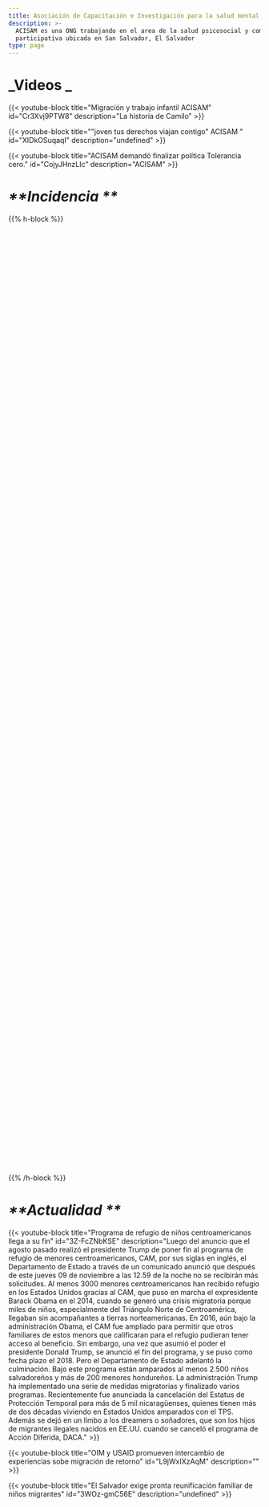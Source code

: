 ```yaml
---
title: Asociación de Capacitación e Investigación para la salud mental
description: >-
  ACISAM es una ONG trabajando en el area de la salud psicosocial y comunicación
  participativa ubicada en San Salvador, El Salvador
type: page
---
```

# **_Videos _**

{{< youtube-block title="Migración y trabajo infantil ACISAM" id="Cr3Xvj9PTW8" description="La historia de Camilo" >}}

{{< youtube-block title=""joven tus derechos viajan contigo" ACISAM " id="XIDkOSuqaqI" description="undefined" >}}

{{< youtube-block title="ACISAM demandó finalizar política Tolerancia cero." id="CojyJHnzLIc" description="ACISAM" >}}

# _**Incidencia **_

{{% h-block %}}<div data-configid="26988739/64753915" style="width:400px; height:300px;" class="issuuembed"></div> <script type="text/javascript" src="//e.issuu.com/embed.js" async="true"></script><div data-configid="26988739/64754228" style="width:400px; height:300px;" class="issuuembed"></div> <script type="text/javascript" src="//e.issuu.com/embed.js" async="true"></script><div data-configid="26988739/64753915" style="width:400px; height:300px;" class="issuuembed"></div> <script type="text/javascript" src="//e.issuu.com/embed.js" async="true"></script><div data-configid="26988739/64741336" style="width:525px; height:340px;" class="issuuembed"></div> <script type="text/javascript" src="//e.issuu.com/embed.js" async="true"></script><div data-configid="26988739/64741289" style="width:525px; height:340px;" class="issuuembed"></div> <script type="text/javascript" src="//e.issuu.com/embed.js" async="true"></script><div data-configid="26988739/64741606" style="width:400px; height:300px;" class="issuuembed"></div> <script type="text/javascript" src="//e.issuu.com/embed.js" async="true"></script>{{% /h-block %}}

# _**Actualidad **_

{{< youtube-block title="Programa de refugio de niños centroamericanos llega a su fin" id="3Z-FcZNbKSE" description="Luego del anuncio que el agosto pasado realizó el presidente Trump de poner fin al programa de refugio de menores centroamericanos, CAM, por sus siglas en inglés, el Departamento de Estado a través de un comunicado anunció que después de este jueves 09 de noviembre a las 12.59 de la noche no se recibirán más solicitudes.  Al menos 3000 menores centroamericanos han recibido refugio en los Estados Unidos gracias al CAM, que puso en marcha el expresidente Barack Obama en el 2014, cuando se generó una crisis migratoria porque miles de niños, especialmente del Triángulo Norte de Centroamérica, llegaban sin acompañantes a tierras norteamericanas.  En 2016, aún bajo la administración Obama, el CAM fue ampliado para permitir que otros familiares de estos menors que calificaran para el refugio pudieran tener acceso al beneficio.  Sin embargo, una vez que asumió el poder el presidente Donald Trump, se anunció el fin del programa, y se puso como fecha plazo el 2018. Pero el Departamento de Estado adelantó la culminación.  Bajo este programa están amparados al menos 2.500 niños salvadoreños y más de 200 menores hondureños.  La administración Trump ha implementado una serie de medidas migratorias y finalizado varios programas. Recientemente fue anunciada la cancelación del Estatus de Protección Temporal para más de 5 mil nicaragüenses, quienes tienen más de dos décadas viviendo en Estados Unidos amparados con el TPS. Además se dejó en un limbo a los dreamers o soñadores, que son los hijos de migrantes ilegales nacidos en EE.UU. cuando se canceló el programa de Acción Diferida, DACA." >}}

{{< youtube-block title="OIM y USAID promueven intercambio de experiencias sobe migración de retorno" id="L9jWxIXzAqM" description="" >}}



{{< youtube-block title="El Salvador exige pronta reunificación familiar de niños migrantes" id="3WOz-gmC56E" description="undefined" >}}
